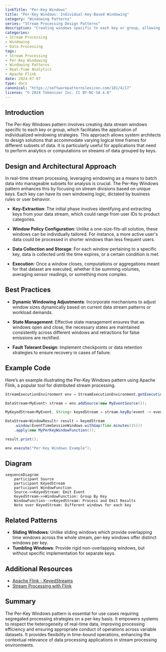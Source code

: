 ```yaml
---
linkTitle: "Per-Key Windows"
title: "Per-Key Windows: Individual Key-Based Windowing"
category: "Windowing Patterns"
series: "Stream Processing Design Patterns"
description: "Creating windows specific to each key or group, allowing for individual windowing strategies."
categories:
- Stream Processing
- Windowing
- Data Processing
tags:
- Stream Processing
- Per-Key Windowing
- Windowing Patterns
- Real-Time Analytics
- Apache Flink
date: 2024-07-07
type: docs
canonical: "https://softwarepatternslexicon.com/101/4/17"
license: "© 2024 Tokenizer Inc. CC BY-NC-SA 4.0"
---
```



## Introduction

The Per-Key Windows pattern involves creating data stream windows specific to each key or group, which facilitates the application of individualized windowing strategies. This approach allows system architects to design solutions that accommodate varying logical time frames for different subsets of data. It is particularly useful for applications that need to perform analytics or computations on streams of data grouped by keys.

## Design and Architectural Approach

In real-time stream processing, leveraging windowing as a means to batch data into manageable subsets for analysis is crucial. The Per-Key Windows pattern enhances this by focusing on stream divisions based on unique keys. Each key can have its own windowing logic, dictated by business rules or user behavior.

* **Key-Extraction**: The initial phase involves identifying and extracting keys from your data stream, which could range from user IDs to product categories.
  
* **Window Policy Configuration**: Unlike a one-size-fits-all solution, these windows can be individually tailored. For instance, a more active user's data could be processed in shorter windows than less frequent users.

* **Data Collection and Storage**: For each window pertaining to a specific key, data is collected until the time expires, or a certain condition is met.

* **Execution**: Once a window closes, computations or aggregations meant for that dataset are executed, whether it be summing volumes, averaging sensor readings, or something more complex.

## Best Practices

- **Dynamic Windowing Adjustments**: Incorporate mechanisms to adjust window sizes dynamically based on current data stream patterns or workload demands.
  
- **State Management**: Effective state management ensures that as windows open and close, the necessary states are maintained consistently across different windows and retractions for false emissions are rectified.

- **Fault Tolerant Design**: Implement checkpoints or data retention strategies to ensure recovery in cases of failure.

## Example Code

Here’s an example illustrating the Per-Key Windows pattern using Apache Flink, a popular tool for distributed stream processing.

```java
StreamExecutionEnvironment env = StreamExecutionEnvironment.getExecutionEnvironment();

DataStream<MyEvent> stream = env.addSource(new MyEventSource());

MyKeyedStream<MyEvent, String> keyedStream = stream.keyBy(event -> event.getUserId());

DataStream<WindowResult> result = keyedStream
    .window(EventTimeSessionWindows.withGap(Time.minutes(15)))
    .apply(new MyPerKeyWindowFunction());

result.print();

env.execute("Per-Key Windows Example");
```

## Diagram

```mermaid
sequenceDiagram
    participant Source
    participant KeyedStream
    participant WindowFunction
    Source->>KeyedStream: Emit Event
    KeyedStream->>WindowFunction: Group By Key
    WindowFunction-->>KeyedStream: Process and Emit Results
    Note over KeyedStream: Different windows for each key
```

## Related Patterns

- **Sliding Windows**: Unlike sliding windows which provide overlapping time windows across the whole stream, per-key windows offer distinct windows per key.
- **Tumbling Windows**: Provide rigid non-overlapping windows, but without specific implementation for separate keys.

## Additional Resources

- [Apache Flink - KeyedStreams](https://nightlies.apache.org/flink/flink-docs-master/docs/dev/datastream/state/)
- [Stream Processing with Flink](https://www.oreilly.com/library/view/stream-processing-with/9781491974305/)

## Summary

The Per-Key Windows pattern is essential for use cases requiring segregated processing strategies on a per-key basis. It empowers systems to respect the heterogeneity of real-time data, improving processing efficiency and ensuring appropriate conduct of operations across variable datasets. It provides flexibility in time-bound operations, enhancing the contextual relevance of data processing applications in stream processing environments.
